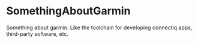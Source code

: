 # SomethingAboutGarmin
Something about garmin. Like the toolchain for developing connectiq apps, third-party software, etc.
